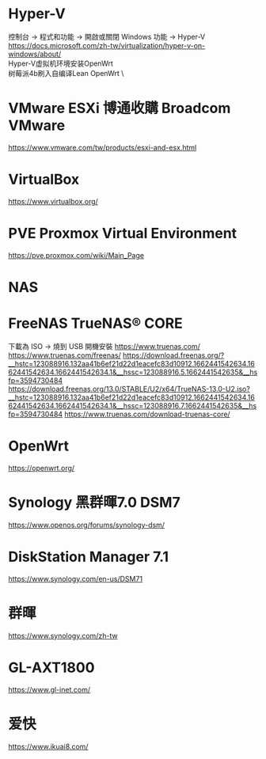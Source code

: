 # Hyper-V
  控制台 -> 程式和功能 -> 開啟或關閉 Windows 功能 -> Hyper-V \
  https://docs.microsoft.com/zh-tw/virtualization/hyper-v-on-windows/about/ \
  Hyper-V虚拟机环境安装OpenWrt \
  树莓派4b刷入自编译Lean OpenWrt \

# VMware ESXi 博通收購 Broadcom VMware
  https://www.vmware.com/tw/products/esxi-and-esx.html

# VirtualBox
  https://www.virtualbox.org/

# PVE Proxmox Virtual Environment 
  https://pve.proxmox.com/wiki/Main_Page
  
# NAS

# FreeNAS TrueNAS® CORE
  下載為 ISO -> 燒到 USB 開機安裝 
  https://www.truenas.com/
  https://www.truenas.com/freenas/
  https://download.freenas.org/?__hstc=123088916.132aa41b6ef21d22d1eacefc83d10912.1662441542634.1662441542634.1662441542634.1&__hssc=123088916.5.1662441542635&__hsfp=3594730484
  https://download.freenas.org/13.0/STABLE/U2/x64/TrueNAS-13.0-U2.iso?__hstc=123088916.132aa41b6ef21d22d1eacefc83d10912.1662441542634.1662441542634.1662441542634.1&__hssc=123088916.7.1662441542635&__hsfp=3594730484
  https://www.truenas.com/download-truenas-core/

# OpenWrt 
  https://openwrt.org/

# Synology  黑群暉7.0 DSM7
  https://www.openos.org/forums/synology-dsm/
  
# DiskStation Manager 7.1
  https://www.synology.com/en-us/DSM71

# 群暉
  https://www.synology.com/zh-tw
  
# GL-AXT1800  
  https://www.gl-inet.com/
  
# 爱快  
  https://www.ikuai8.com/
